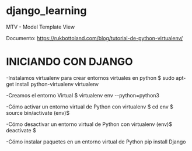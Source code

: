 # django_learning
MTV - Model Template View

Documento: https://rukbottoland.com/blog/tutorial-de-python-virtualenv/

# INICIANDO CON DJANGO
-Instalamos virtualenv para crear entornos virtuales en python
$ sudo apt-get install python-virtualenv virtualenv

-Creamos el entorno Virtual
$ virtualenv env --python=python3

-Cómo activar un entorno virtual de Python con virtualenv
$ cd env
$ source bin/activate
(env)$

-Cómo desactivar un entorno virtual de Python con virtualenv
(env)$ deactivate
$

-Cómo instalar paquetes en un entorno virtual de Python
pip install Django